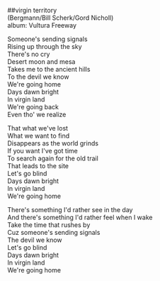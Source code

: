 ##virgin territory  
(Bergmann/Bill Scherk/Gord Nicholl)  
album: Vultura Freeway  
  
Someone's sending signals  
Rising up through the sky  
There's no cry  
Desert moon and mesa  
Takes me to the ancient hills  
To the devil we know  
We're going home  
Days dawn bright  
In virgin land  
We're going back  
Even tho' we realize  
  
That what we've lost  
What we want to find  
Disappears as the world grinds  
If you want I've got time  
To search again for the old trail  
That leads to the site  
Let's go blind  
Days dawn bright  
In virgin land  
We're going home  
  
There's something I'd rather see in the day  
And there's something I'd rather feel when I wake  
Take the time that rushes by  
Cuz someone's sending signals  
The devil we know  
Let's go blind  
Days dawn bright  
In virgin land  
We're going home  
